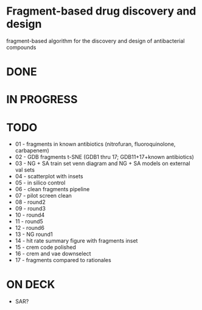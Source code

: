 # Fragment-based drug discovery and design
fragment-based algorithm for the discovery and design of antibacterial compounds

# DONE


# IN PROGRESS


# TODO

* 01 - fragments in known antibiotics (nitrofuran, fluoroquinolone, carbapenem)
* 02 - GDB fragments t-SNE (GDB1 thru 17; GDB11+17+known antibiotics)
* 03 - NG + SA train set venn diagram and NG + SA models on external val sets
* 04 - scatterplot with insets
* 05 - in silico control
* 06 - clean fragments pipeline
* 07 - pilot screen clean
* 08 - round2
* 09 - round3
* 10 - round4
* 11 - round5
* 12 - round6
* 13 - NG round1
* 14 - hit rate summary figure with fragments inset
* 15 - crem code polished
* 16 - crem and vae downselect
* 17 - fragments compared to rationales

# ON DECK

* SAR?
